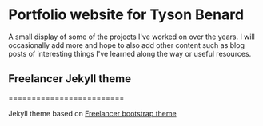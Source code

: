 Portfolio website for Tyson Benard
=========================

A small display of some of the projects I've worked on over the years.  I will occasionally add more and hope to also add other content such as blog posts of interesting things I've learned along the way or useful resources.

## Freelancer Jekyll theme  
=========================

Jekyll theme based on [Freelancer bootstrap theme ](http://startbootstrap.com/template-overviews/freelancer/)
